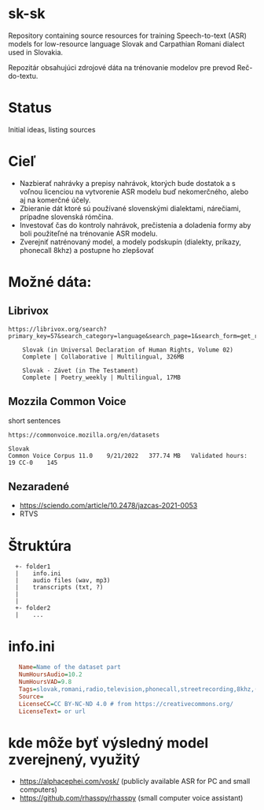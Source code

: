 # sk-sk

Repository containing source resources for training Speech-to-text (ASR) models for low-resource language Slovak and Carpathian Romani dialect used in Slovakia.

Repozitár obsahujúci zdrojové dáta na trénovanie modelov pre prevod Reč-do-textu.

# Status

Initial ideas, listing sources

# Cieľ

 * Nazbierať nahrávky a prepisy nahrávok, ktorých bude dostatok a s voľnou licenciou na vytvorenie ASR modelu buď nekomerčného, alebo aj na komerčné účely.
 * Zbieranie dát ktoré sú používané slovenskými dialektami, nárečiami, prípadne slovenská rómčina.
 * Investovať čas do kontroly nahrávok, prečistenia a doladenia formy aby boli použiteľné na trénovanie ASR modelu.
 * Zverejniť natrénovaný model, a modely podskupín (dialekty, príkazy, phonecall 8khz) a postupne ho zlepšovať

# Možné dáta:

## Librivox

~~~
https://librivox.org/search?primary_key=57&search_category=language&search_page=1&search_form=get_results

    Slovak (in Universal Declaration of Human Rights, Volume 02)
    Complete | Collaborative | Multilingual, 326MB

    Slovak - Závet (in The Testament)
    Complete | Poetry_weekly | Multilingual, 17MB
~~~

## Mozzila Common Voice

short sentences
~~~
https://commonvoice.mozilla.org/en/datasets

Slovak
Common Voice Corpus 11.0	9/21/2022	377.74 MB	Validated hours: 19	CC-0	145
~~~

## Nezaradené

 * https://sciendo.com/article/10.2478/jazcas-2021-0053
 * RTVS

# Štruktúra

~~~
  +- folder1
  |    info.ini
  |    audio files (wav, mp3)
  |    transcripts (txt, ?)
  |
  |
  +- folder2
  |    ...
~~~

# info.ini

~~~ini
   Name=Name of the dataset part
   NumHoursAudio=10.2
   NumHoursVAD=9.8
   Tags=slovak,romani,radio,television,phonecall,streetrecording,8khz,(dialects...)
   Source=
   LicenseCC=CC BY-NC-ND 4.0 # from https://creativecommons.org/
   LicenseText= or url
~~~

# kde môže byť výsledný model zverejnený, využitý

 * https://alphacephei.com/vosk/ (publicly available ASR for PC and small computers)
 * https://github.com/rhasspy/rhasspy (small computer voice assistant)
